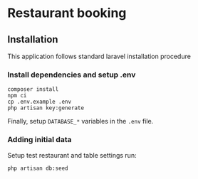 # Restaurant booking

## Installation

This application follows standard laravel installation procedure
### Install dependencies and setup .env
    composer install
    npm ci
    cp .env.example .env
    php artisan key:generate

Finally, setup `DATABASE_*` variables in the `.env` file.

### Adding initial data
Setup test restaurant and table settings run:

    php artisan db:seed
